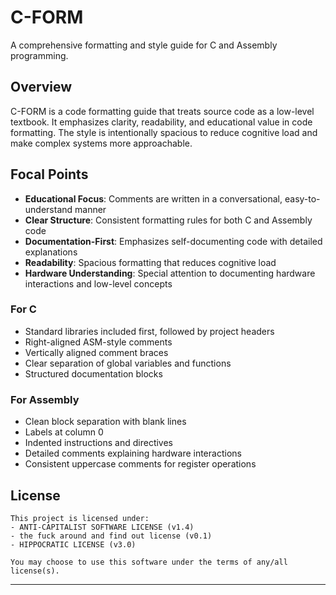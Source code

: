 # C-FORM

A comprehensive formatting and style guide for C and Assembly programming.

## Overview

C-FORM is a code formatting guide that treats source code as a low-level textbook. It emphasizes clarity, readability, and educational value in code formatting. The style is intentionally spacious to reduce cognitive load and make complex systems more approachable.

## Focal Points

- **Educational Focus**: Comments are written in a conversational, easy-to-understand manner
- **Clear Structure**: Consistent formatting rules for both C and Assembly code
- **Documentation-First**: Emphasizes self-documenting code with detailed explanations
- **Readability**: Spacious formatting that reduces cognitive load
- **Hardware Understanding**: Special attention to documenting hardware interactions and low-level concepts

### For C
- Standard libraries included first, followed by project headers
- Right-aligned ASM-style comments
- Vertically aligned comment braces
- Clear separation of global variables and functions
- Structured documentation blocks

### For Assembly
- Clean block separation with blank lines
- Labels at column 0
- Indented instructions and directives
- Detailed comments explaining hardware interactions
- Consistent uppercase comments for register operations

## License

```text
This project is licensed under:
- ANTI-CAPITALIST SOFTWARE LICENSE (v1.4)
- the fuck around and find out license (v0.1)
- HIPPOCRATIC LICENSE (v3.0)

You may choose to use this software under the terms of any/all license(s).
```

---
